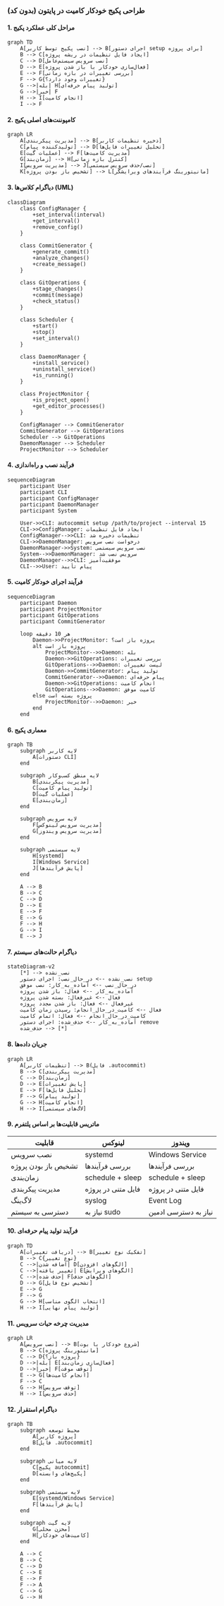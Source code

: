 

### طراحی پکیج خودکار کامیت در پایتون (بدون کد)

#### 1. مراحل کلی عملکرد پکیج
```mermaid
graph TD
    A[نصب پکیج توسط کاربر] --> B[اجرای دستور setup برای پروژه]
    B --> C[ایجاد فایل تنظیمات در ریشه پروژه]
    C --> D[نصب سرویس سیستم‌عامل]
    D --> E[فعال‌سازی خودکار با باز شدن پروژه]
    E --> F[بررسی تغییرات در بازه زمانی]
    F --> G{تغییرات وجود دارد؟}
    G -->|بله| H[تولید پیام حرفه‌ای]
    G -->|خیر| F
    H --> I[انجام کامیت]
    I --> F
```

#### 2. کامپوننت‌های اصلی پکیج
```mermaid
graph LR
    A[مدیریت پیکربندی] --> B[ذخیره تنظیمات کاربر]
    C[تولیدکننده پیام] --> D[تحلیل تغییرات فایل‌ها]
    E[عملیات گیت] --> F[مدیریت کامیت‌ها]
    G[زمان‌بند] --> H[کنترل بازه زمانی]
    I[مدیریت سرویس] --> J[نصب/حذف سرویس سیستمی]
    K[تشخیص باز بودن پروژه] --> L[مانیتورینگ فرآیندهای ویرایشگر]
```

#### 3. دیاگرام کلاس‌ها (UML)
```mermaid
classDiagram
    class ConfigManager {
        +set_interval(interval)
        +get_interval()
        +remove_config()
    }
    
    class CommitGenerator {
        +generate_commit()
        +analyze_changes()
        +create_message()
    }
    
    class GitOperations {
        +stage_changes()
        +commit(message)
        +check_status()
    }
    
    class Scheduler {
        +start()
        +stop()
        +set_interval()
    }
    
    class DaemonManager {
        +install_service()
        +uninstall_service()
        +is_running()
    }
    
    class ProjectMonitor {
        +is_project_open()
        +get_editor_processes()
    }
    
    ConfigManager --> CommitGenerator
    CommitGenerator --> GitOperations
    Scheduler --> GitOperations
    DaemonManager --> Scheduler
    ProjectMonitor --> Scheduler
```

#### 4. فرآیند نصب و راه‌اندازی
```mermaid
sequenceDiagram
    participant User
    participant CLI
    participant ConfigManager
    participant DaemonManager
    participant System
    
    User->>CLI: autocommit setup /path/to/project --interval 15
    CLI->>ConfigManager: ایجاد فایل تنظیمات
    ConfigManager-->>CLI: تنظیمات ذخیره شد
    CLI->>DaemonManager: درخواست نصب سرویس
    DaemonManager->>System: نصب سرویس سیستمی
    System-->>DaemonManager: سرویس نصب شد
    DaemonManager-->>CLI: موفقیت‌آمیز
    CLI-->>User: پیام تأیید
```

#### 5. فرآیند اجرای خودکار کامیت
```mermaid
sequenceDiagram
    participant Daemon
    participant ProjectMonitor
    participant GitOperations
    participant CommitGenerator
    
    loop هر 10 دقیقه
        Daemon->>ProjectMonitor: پروژه باز است؟
        alt پروژه باز است
            ProjectMonitor-->>Daemon: بله
            Daemon->>GitOperations: بررسی تغییرات
            GitOperations-->>Daemon: لیست تغییرات
            Daemon->>CommitGenerator: تولید پیام
            CommitGenerator-->>Daemon: پیام حرفه‌ای
            Daemon->>GitOperations: انجام کامیت
            GitOperations-->>Daemon: کامیت موفق
        else پروژه بسته است
            ProjectMonitor-->>Daemon: خیر
        end
    end
```

#### 6. معماری پکیج
```mermaid
graph TB
    subgraph لایه کاربر
        A[دستورات CLI]
    end
    
    subgraph لایه منطق کسب‌وکار
        B[مدیریت پیکربندی]
        C[تولید پیام کامیت]
        D[عملیات گیت]
        E[زمان‌بندی]
    end
    
    subgraph لایه سرویس
        F[مدیریت سرویس لینوکس]
        G[مدیریت سرویس ویندوز]
    end
    
    subgraph لایه سیستمی
        H[systemd]
        I[Windows Service]
        J[پایش فرآیندها]
    end
    
    A --> B
    B --> C
    C --> D
    D --> E
    E --> F
    E --> G
    F --> H
    G --> I
    E --> J
```

#### 7. دیاگرام حالت‌های سیستم
```mermaid
stateDiagram-v2
    [*] --> نصب_نشده
    نصب_نشده --> در_حال_نصب: اجرای دستور setup
    در_حال_نصب --> آماده_به_کار: نصب موفق
    آماده_به_کار --> فعال: باز شدن پروژه
    فعال --> غیرفعال: بسته شدن پروژه
    غیرفعال --> فعال: باز شدن مجدد پروژه
    فعال --> کامیت_در_حال_انجام: رسیدن زمان کامیت
    کامیت_در_حال_انجام --> فعال: اتمام کامیت
    آماده_به_کار --> حذف_شده: اجرای دستور remove
    حذف_شده --> [*]
```

#### 8. جریان داده‌ها
```mermaid
graph LR
    A[تنظیمات کاربر] --> B(فایل .autocommit)
    B --> C[مدیریت پیکربندی]
    C --> D[زمان‌بند]
    D --> E[پایش تغییرات]
    E --> F[تحلیل فایل‌ها]
    F --> G[تولید پیام]
    G --> H[انجام کامیت]
    H --> I[لاگ‌های سیستمی]
```

#### 9. ماتریس قابلیت‌ها بر اساس پلتفرم
| قابلیت                  | لینوکس                 | ویندوز               |
|-------------------------|------------------------|----------------------|
| نصب سرویس               | systemd                | Windows Service      |
| تشخیص باز بودن پروژه    | بررسی فرآیندها         | بررسی فرآیندها       |
| زمان‌بندی               | schedule + sleep       | schedule + sleep     |
| مدیریت پیکربندی         | فایل متنی در پروژه     | فایل متنی در پروژه   |
| لاگ‌ینگ                 | syslog                 | Event Log            |
| دسترسی به سیستم         | نیاز به sudo           | نیاز به دسترسی ادمین |

#### 10. فرآیند تولید پیام حرفه‌ای
```mermaid
graph TD
    A[دریافت تغییرات] --> B[تفکیک نوع تغییر]
    B --> C{نوع تغییر}
    C -->|اضافه شدن| D[الگوهای افزودن]
    C -->|تغییر یافته| E[الگوهای ویرایش]
    C -->|حذف شده| F[الگوهای حذف]
    D --> G[تشخیص نوع فایل]
    E --> G
    F --> G
    G --> H[انتخاب الگوی مناسب]
    H --> I[تولید پیام نهایی]
```

#### 11. مدیریت چرخه حیات سرویس
```mermaid
graph LR
    A[نصب سرویس] --> B[شروع خودکار با بوت]
    B --> C[مانیتورینگ پروژه]
    C --> D{پروژه باز؟}
    D -->|بله| E[فعال‌سازی زمان‌بند]
    D -->|خیر| F[توقف موقت]
    E --> G[انجام کامیت‌ها]
    F --> C
    G --> H[توقف سرویس]
    H --> I[حذف سرویس]
```

#### 12. دیاگرام استقرار
```mermaid
graph TB
    subgraph محیط توسعه
        A[پروژه کاربر]
        B[فایل .autocommit]
    end
    
    subgraph لایه میانی
        C[پکیج autocommit]
        D[پکیج‌های وابسته]
    end
    
    subgraph لایه سیستمی
        E[systemd/Windows Service]
        F[پایش فرآیندها]
    end
    
    subgraph لایه گیت
        G[مخزن محلی]
        H[کامیت‌های خودکار]
    end
    
    A --> C
    B --> C
    C --> D
    C --> E
    E --> F
    F --> A
    C --> G
    G --> H
```

